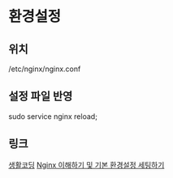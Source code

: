 # 환경설정

## 위치
/etc/nginx/nginx.conf



## 설정 파일 반영
sudo service nginx reload;

## 링크
[생활코딩](https://opentutorials.org/module/384/4526)
[Nginx 이해하기 및 기본 환경설정 세팅하기](http://whatisthenext.tistory.com/123)
